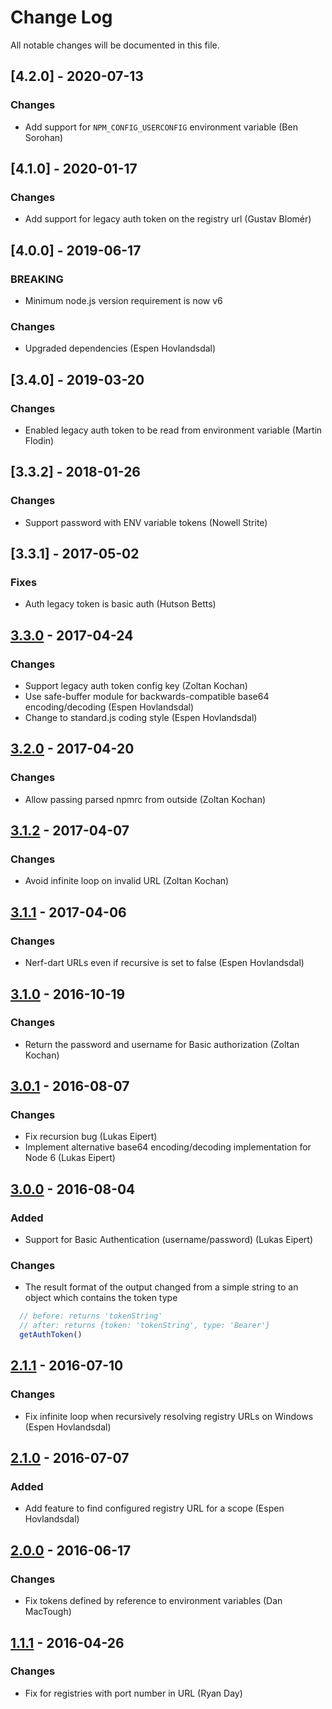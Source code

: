 # Change Log

All notable changes will be documented in this file.

## [4.2.0] - 2020-07-13

### Changes

- Add support for `NPM_CONFIG_USERCONFIG` environment variable (Ben Sorohan)

## [4.1.0] - 2020-01-17

### Changes

- Add support for legacy auth token on the registry url (Gustav Blomér)

## [4.0.0] - 2019-06-17

### BREAKING

- Minimum node.js version requirement is now v6

### Changes

- Upgraded dependencies (Espen Hovlandsdal)

## [3.4.0] - 2019-03-20

### Changes

- Enabled legacy auth token to be read from environment variable (Martin Flodin)

## [3.3.2] - 2018-01-26

### Changes

- Support password with ENV variable tokens (Nowell Strite)

## [3.3.1] - 2017-05-02

### Fixes

- Auth legacy token is basic auth (Hutson Betts)

## [3.3.0] - 2017-04-24

### Changes

- Support legacy auth token config key (Zoltan Kochan)
- Use safe-buffer module for backwards-compatible base64 encoding/decoding (Espen Hovlandsdal)
- Change to standard.js coding style (Espen Hovlandsdal)

## [3.2.0] - 2017-04-20

### Changes

- Allow passing parsed npmrc from outside (Zoltan Kochan)

## [3.1.2] - 2017-04-07

### Changes

- Avoid infinite loop on invalid URL (Zoltan Kochan)

## [3.1.1] - 2017-04-06

### Changes

- Nerf-dart URLs even if recursive is set to false (Espen Hovlandsdal)

## [3.1.0] - 2016-10-19

### Changes

- Return the password and username for Basic authorization (Zoltan Kochan)

## [3.0.1] - 2016-08-07

### Changes

- Fix recursion bug (Lukas Eipert)
- Implement alternative base64 encoding/decoding implementation for Node 6 (Lukas Eipert)

## [3.0.0] - 2016-08-04

### Added

- Support for Basic Authentication (username/password) (Lukas Eipert)

### Changes

- The result format of the output changed from a simple string to an object which contains the token type

```js
  // before: returns 'tokenString'
  // after: returns {token: 'tokenString', type: 'Bearer'}
  getAuthToken()
```

## [2.1.1] - 2016-07-10

### Changes

- Fix infinite loop when recursively resolving registry URLs on Windows (Espen Hovlandsdal)

## [2.1.0] - 2016-07-07

### Added

- Add feature to find configured registry URL for a scope (Espen Hovlandsdal)

## [2.0.0] - 2016-06-17

### Changes

- Fix tokens defined by reference to environment variables (Dan MacTough)

## [1.1.1] - 2016-04-26

### Changes

- Fix for registries with port number in URL (Ryan Day)

[1.1.1]: https://github.com/rexxars/registry-auth-token/compare/a5b4fe2f5ff982110eb8a813ba1b3b3c5d851af1...v1.1.1

[2.0.0]: https://github.com/rexxars/registry-auth-token/compare/v1.1.1...v2.0.0

[2.1.0]: https://github.com/rexxars/registry-auth-token/compare/v2.0.0...v2.1.0

[2.1.1]: https://github.com/rexxars/registry-auth-token/compare/v2.1.0...v2.1.1

[3.0.0]: https://github.com/rexxars/registry-auth-token/compare/v2.1.1...v3.0.0

[3.0.1]: https://github.com/rexxars/registry-auth-token/compare/v3.0.0...v3.0.1

[3.1.0]: https://github.com/rexxars/registry-auth-token/compare/v3.0.1...v3.1.0

[3.1.1]: https://github.com/rexxars/registry-auth-token/compare/v3.1.0...v3.1.1

[3.1.2]: https://github.com/rexxars/registry-auth-token/compare/v3.1.1...v3.1.2

[3.2.0]: https://github.com/rexxars/registry-auth-token/compare/v3.1.2...v3.2.0

[3.3.0]: https://github.com/rexxars/registry-auth-token/compare/v3.2.0...v3.3.0
